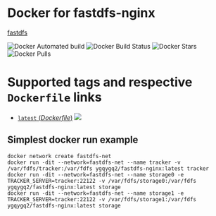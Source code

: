 # Docker for fastdfs-nginx

[fastdfs](https://github.com/happyfish100/fastdfs)

![Docker Automated build](https://img.shields.io/docker/cloud/automated/ygqygq2/fastdfs-nginx.svg) ![Docker Build Status](https://img.shields.io/docker/cloud/build/ygqygq2/fastdfs-nginx.svg) ![Docker Stars](https://img.shields.io/docker/stars/ygqygq2/fastdfs-nginx.svg) ![Docker Pulls](https://img.shields.io/docker/pulls/ygqygq2/fastdfs-nginx.svg)

# Supported tags and respective `Dockerfile` links

- [`latest` (*Dockerfile*)](https://github.com/ygqygq2/fastdfs-nginx/blob/master/Dockerfile) [![](https://images.microbadger.com/badges/image/ygqygq2/fastdfs-nginx.svg)](http://microbadger.com/images/ygqygq2/fastdfs-nginx "Get your own image badge on microbadger.com")

## Simplest docker run example

```
docker network create fastdfs-net
docker run -dit --network=fastdfs-net --name tracker -v /var/fdfs/tracker:/var/fdfs ygqygq2/fastdfs-nginx:latest tracker
docker run -dit --network=fastdfs-net --name storage0 -e TRACKER_SERVER=tracker:22122 -v /var/fdfs/storage0:/var/fdfs ygqygq2/fastdfs-nginx:latest storage
docker run -dit --network=fastdfs-net --name storage1 -e TRACKER_SERVER=tracker:22122 -v /var/fdfs/storage1:/var/fdfs ygqygq2/fastdfs-nginx:latest storage
```

